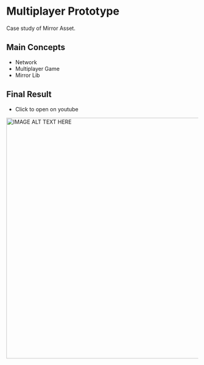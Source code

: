 # Multiplayer Prototype
Case study of Mirror Asset.

## Main Concepts

- Network
- Multiplayer Game
- Mirror Lib

## Final Result
- Click to open on youtube

<a href="https://www.youtube.com/watch?v=6S31bw6Zu_k" 
target="_blank"><img src="http://img.youtube.com/vi/6S31bw6Zu_k/0.jpg" 
alt="IMAGE ALT TEXT HERE" width="840" height="630" border="0" /></a>

